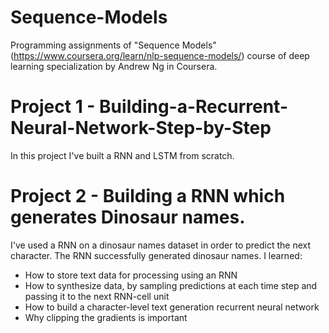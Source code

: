 # Sequence-Models
Programming assignments of "Sequence Models"(https://www.coursera.org/learn/nlp-sequence-models/) course of deep learning specialization by Andrew Ng in Coursera.

# Project 1 - Building-a-Recurrent-Neural-Network-Step-by-Step
In this project I've built a RNN and LSTM from scratch.

# Project 2 - Building a RNN which generates Dinosaur names.
I've used a RNN on a dinosaur names dataset in order to predict the next character.
The RNN successfully generated dinosaur names.
I learned: 
- How to store text data for processing using an RNN
- How to synthesize data, by sampling predictions at each time step and passing it to the next RNN-cell unit
- How to build a character-level text generation recurrent neural network
- Why clipping the gradients is important
